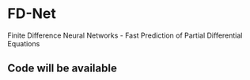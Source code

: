 # FD-Net
Finite Difference Neural Networks - Fast Prediction of Partial Differential Equations

## Code will be available
